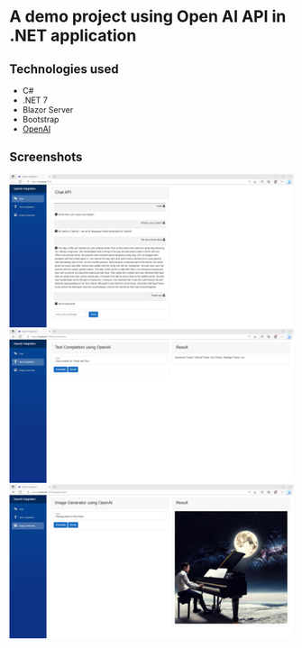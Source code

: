 # A demo project using Open AI API in .NET application

## Technologies used
* C#
* .NET 7
* Blazor Server
* Bootstrap
* [OpenAI](https://github.com/OkGoDoIt/OpenAI-API-dotnet)

## Screenshots

<p align="center">
  <img src="./assets/01.png" alt="Personal Expense Tracker"/>
  <img src="./assets/02.png" alt="Personal Expense Tracker"/>
  <img src="./assets/03.png" alt="Personal Expense Tracker"/>
</p>
